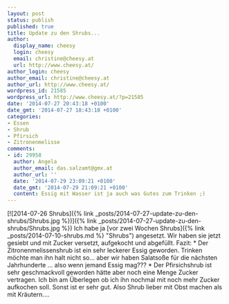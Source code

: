 ```yaml
---
layout: post
status: publish
published: true
title: Update zu den Shrubs...
author:
  display_name: cheesy
  login: cheesy
  email: christine@cheesy.at
  url: http://www.cheesy.at/
author_login: cheesy
author_email: christine@cheesy.at
author_url: http://www.cheesy.at/
wordpress_id: 21585
wordpress_url: http://www.cheesy.at/?p=21585
date: '2014-07-27 20:43:18 +0100'
date_gmt: '2014-07-27 18:43:18 +0100'
categories:
- Essen
- Shrub
- Pfirsich
- Zitronenmelisse
comments:
- id: 29958
  author: Angela
  author_email: das.salzamt@gmx.at
  author_url: ''
  date: '2014-07-29 23:09:21 +0100'
  date_gmt: '2014-07-29 21:09:21 +0100'
  content: Essig mit Wasser ist ja auch was Gutes zum Trinken ;)
---
```

[![2014-07-26 Shrubs]({% link _posts/2014-07-27-update-zu-den-shrubs/Shrubs.jpg %})]({% link _posts/2014-07-27-update-zu-den-shrubs/Shrubs.jpg %})
Ich habe ja [vor zwei Wochen Shrubs]({% link _posts/2014-07-10-shrubs.md %} "Shrubs") angesetzt. Wir haben sie jetzt gesiebt und mit Zucker versetzt, aufgekocht und abgefüllt.
Fazit:
\* Der Zitronenmelissenshrub ist ein sehr leckerer Essig geworden. Trinken möchte man ihn halt nicht so... aber wir haben Salatsoße für die nächsten Jahrhunderte ... also wenn jemand Essig mag???
\* Der Pfirsichshrub ist sehr geschmackvoll geworden hätte aber noch eine Menge Zucker vertragen. Ich bin am Überlegen ob ich ihn nochmal mit noch mehr Zucker aufkochen soll. Sonst ist er sehr gut.
Also Shrub lieber mit Obst machen als mit Kräutern....
